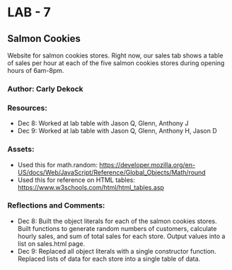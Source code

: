 # LAB - 7

## Salmon Cookies
Website for salmon cookies stores. Right now, our sales tab shows a table of sales per hour at each of the five salmon cookies stores during opening hours of 6am-8pm. 

### Author: Carly Dekock

### Resources:
- Dec 8: Worked at lab table with Jason Q, Glenn, Anthony J
- Dec 9: Worked at lab table with Jason Q, Glenn, Anthony H, Jason D

### Assets:
- Used this for math.random: https://developer.mozilla.org/en-US/docs/Web/JavaScript/Reference/Global_Objects/Math/round
- Used this for reference on HTML tables: https://www.w3schools.com/html/html_tables.asp

### Reflections and Comments:
- Dec 8: Built the object literals for each of the salmon cookies stores. Built functions to generate random numbers of customers, calculate hourly sales, and sum of total sales for each store. Output values into a list on sales.html page. 
- Dec 9: Replaced all object literals with a single constructor function. Replaced lists of data for each store into a single table of data. 